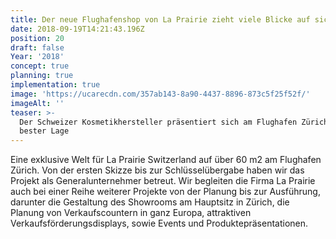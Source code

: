 ```yaml
---
title: Der neue Flughafenshop von La Prairie zieht viele Blicke auf sich
date: 2018-09-19T14:21:43.196Z
position: 20
draft: false
Year: '2018'
concept: true
planning: true
implementation: true
image: 'https://ucarecdn.com/357ab143-8a90-4437-8896-873c5f25f52f/'
imageAlt: ''
teaser: >-
  Der Schweizer Kosmetikhersteller präsentiert sich am Flughafen Zürich an
  bester Lage
---
```

Eine exklusive Welt für La Prairie Switzerland auf über 60 m2 am Flughafen Zürich. Von der ersten Skizze bis zur Schlüsselübergabe haben wir das Projekt als Generalunternehmer betreut. Wir begleiten die Firma La Prairie auch bei einer Reihe weiterer Projekte von der Planung bis zur Ausführung, darunter die Gestaltung des Showrooms am Hauptsitz in Zürich, die Planung von Verkaufscountern in ganz Europa, attraktiven Verkaufsförderungsdisplays, sowie Events und Produktepräsentationen.
